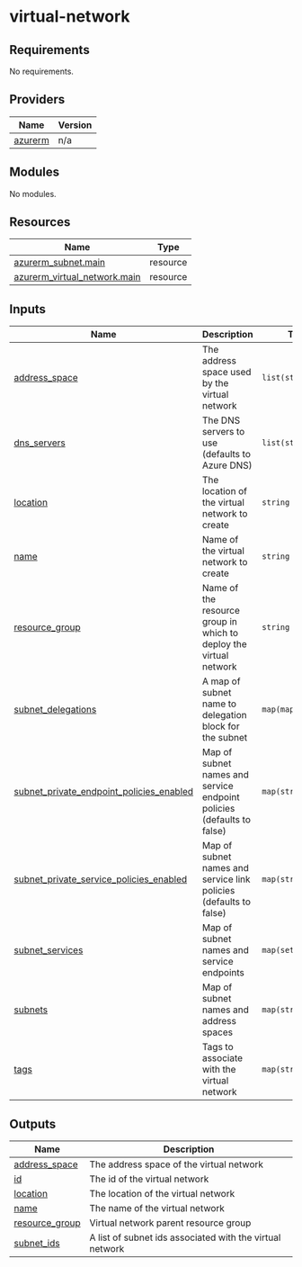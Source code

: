 # virtual-network

<!-- BEGINNING OF PRE-COMMIT-TERRAFORM DOCS HOOK -->
## Requirements

No requirements.

## Providers

| Name | Version |
|------|---------|
| <a name="provider_azurerm"></a> [azurerm](#provider\_azurerm) | n/a |

## Modules

No modules.

## Resources

| Name | Type |
|------|------|
| [azurerm_subnet.main](https://registry.terraform.io/providers/hashicorp/azurerm/latest/docs/resources/subnet) | resource |
| [azurerm_virtual_network.main](https://registry.terraform.io/providers/hashicorp/azurerm/latest/docs/resources/virtual_network) | resource |

## Inputs

| Name | Description | Type | Default | Required |
|------|-------------|------|---------|:--------:|
| <a name="input_address_space"></a> [address\_space](#input\_address\_space) | The address space used by the virtual network | `list(string)` | n/a | yes |
| <a name="input_dns_servers"></a> [dns\_servers](#input\_dns\_servers) | The DNS servers to use (defaults to Azure DNS) | `list(string)` | `[]` | no |
| <a name="input_location"></a> [location](#input\_location) | The location of the virtual network to create | `string` | n/a | yes |
| <a name="input_name"></a> [name](#input\_name) | Name of the virtual network to create | `string` | n/a | yes |
| <a name="input_resource_group"></a> [resource\_group](#input\_resource\_group) | Name of the resource group in which to deploy the virtual network | `string` | n/a | yes |
| <a name="input_subnet_delegations"></a> [subnet\_delegations](#input\_subnet\_delegations) | A map of subnet name to delegation block for the subnet | `map(map(any))` | `{}` | no |
| <a name="input_subnet_private_endpoint_policies_enabled"></a> [subnet\_private\_endpoint\_policies\_enabled](#input\_subnet\_private\_endpoint\_policies\_enabled) | Map of subnet names and service endpoint policies (defaults to false) | `map(string)` | `{}` | no |
| <a name="input_subnet_private_service_policies_enabled"></a> [subnet\_private\_service\_policies\_enabled](#input\_subnet\_private\_service\_policies\_enabled) | Map of subnet names and service link policies (defaults to false) | `map(string)` | `{}` | no |
| <a name="input_subnet_services"></a> [subnet\_services](#input\_subnet\_services) | Map of subnet names and service endpoints | `map(set(string))` | `{}` | no |
| <a name="input_subnets"></a> [subnets](#input\_subnets) | Map of subnet names and address spaces | `map(string)` | `{}` | no |
| <a name="input_tags"></a> [tags](#input\_tags) | Tags to associate with the virtual network | `map(string)` | `{}` | no |

## Outputs

| Name | Description |
|------|-------------|
| <a name="output_address_space"></a> [address\_space](#output\_address\_space) | The address space of the virtual network |
| <a name="output_id"></a> [id](#output\_id) | The id of the virtual network |
| <a name="output_location"></a> [location](#output\_location) | The location of the virtual network |
| <a name="output_name"></a> [name](#output\_name) | The name of the virtual network |
| <a name="output_resource_group"></a> [resource\_group](#output\_resource\_group) | Virtual network parent resource group |
| <a name="output_subnet_ids"></a> [subnet\_ids](#output\_subnet\_ids) | A list of subnet ids associated with the virtual network |
<!-- END OF PRE-COMMIT-TERRAFORM DOCS HOOK -->
